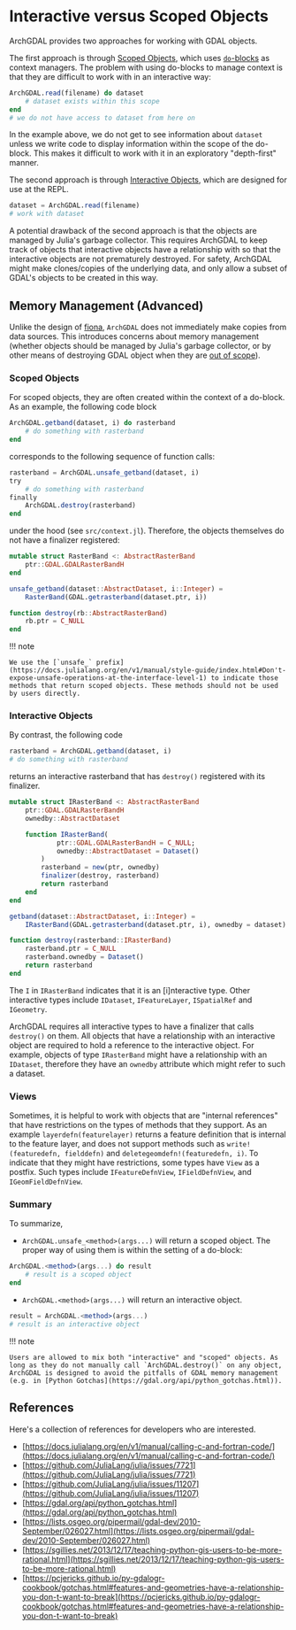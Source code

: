 # Interactive versus Scoped Objects

ArchGDAL provides two approaches for working with GDAL objects.

The first approach is through [Scoped Objects](@ref), which uses [`do`-blocks](https://docs.julialang.org/en/v1/manual/functions/index.html#Do-Block-Syntax-for-Function-Arguments-1) as context managers. The problem with using do-blocks to manage context is that they are difficult to work with in an interactive way:
```julia
ArchGDAL.read(filename) do dataset
    # dataset exists within this scope
end
# we do not have access to dataset from here on
```
In the example above, we do not get to see information about `dataset` unless we write code to display information within the scope of the do-block. This makes it difficult to work with it in an exploratory "depth-first" manner.

The second approach is through [Interactive Objects](@ref), which are designed for use at the REPL.
```julia
dataset = ArchGDAL.read(filename)
# work with dataset
```
A potential drawback of the second approach is that the objects are managed by Julia's garbage collector. This requires ArchGDAL to keep track of objects that interactive objects have a relationship with so that the interactive objects are not prematurely destroyed. For safety, ArchGDAL might make clones/copies of the underlying data, and only allow a subset of GDAL's objects to be created in this way.

## Memory Management (Advanced)

Unlike the design of [fiona](http://toblerity.org/fiona/manual.html#introduction), `ArchGDAL` does not immediately make copies from data sources. This introduces concerns about memory management (whether objects should be managed by Julia's garbage collector, or by other means of destroying GDAL object when they are [out of scope](https://pkg.julialang.org/docs/julia/THl1k/1.1.1/manual/variables-and-scoping.html)).

### Scoped Objects
For scoped objects, they are often created within the context of a do-block. As an example, the following code block
```julia
ArchGDAL.getband(dataset, i) do rasterband
    # do something with rasterband
end
```
corresponds to the following sequence of function calls:
```julia
rasterband = ArchGDAL.unsafe_getband(dataset, i)
try
    # do something with rasterband
finally
    ArchGDAL.destroy(rasterband)
end
```
under the hood (see `src/context.jl`). Therefore, the objects themselves do not have a finalizer registered:
```julia
mutable struct RasterBand <: AbstractRasterBand
    ptr::GDAL.GDALRasterBandH
end

unsafe_getband(dataset::AbstractDataset, i::Integer) =
    RasterBand(GDAL.getrasterband(dataset.ptr, i))

function destroy(rb::AbstractRasterBand)
    rb.ptr = C_NULL
end
```

!!! note

    We use the [`unsafe_` prefix](https://docs.julialang.org/en/v1/manual/style-guide/index.html#Don't-expose-unsafe-operations-at-the-interface-level-1) to indicate those methods that return scoped objects. These methods should not be used by users directly.

### Interactive Objects
By contrast, the following code
```julia
rasterband = ArchGDAL.getband(dataset, i)
# do something with rasterband
```
returns an interactive rasterband that has `destroy()` registered with its finalizer.
```julia
mutable struct IRasterBand <: AbstractRasterBand
    ptr::GDAL.GDALRasterBandH
    ownedby::AbstractDataset

    function IRasterBand(
            ptr::GDAL.GDALRasterBandH = C_NULL;
            ownedby::AbstractDataset = Dataset()
        )
        rasterband = new(ptr, ownedby)
        finalizer(destroy, rasterband)
        return rasterband
    end
end

getband(dataset::AbstractDataset, i::Integer) =
    IRasterBand(GDAL.getrasterband(dataset.ptr, i), ownedby = dataset)

function destroy(rasterband::IRasterBand)
    rasterband.ptr = C_NULL
    rasterband.ownedby = Dataset()
    return rasterband
end
```
The `I` in `IRasterBand` indicates that it is an [i]nteractive type. Other interactive types include `IDataset`, `IFeatureLayer`, `ISpatialRef` and `IGeometry`.

ArchGDAL requires all interactive types to have a finalizer that calls `destroy()` on them. All objects that have a relationship with an interactive object are required to hold a reference to the interactive object. For example, objects of type `IRasterBand` might have a relationship with an `IDataset`, therefore they have an `ownedby` attribute which might refer to such a dataset.

### Views
Sometimes, it is helpful to work with objects that are "internal references" that have restrictions on the types of methods that they support. As an example
`layerdefn(featurelayer)` returns a feature definition that is internal to the feature layer, and does not support methods such as `write!(featuredefn, fielddefn)` and `deletegeomdefn!(featuredefn, i)`. To indicate that they might have restrictions, some types have `View` as a postfix. Such types include `IFeatureDefnView`, `IFieldDefnView`, and `IGeomFieldDefnView`.

### Summary
To summarize,

* `ArchGDAL.unsafe_<method>(args...)` will return a scoped object. The proper way of using them is within the setting of a do-block:

```julia
ArchGDAL.<method>(args...) do result
    # result is a scoped object
end
```

* `ArchGDAL.<method>(args...)` will return an interactive object.

```julia
result = ArchGDAL.<method>(args...)
# result is an interactive object
```

!!! note

    Users are allowed to mix both "interactive" and "scoped" objects. As long as they do not manually call `ArchGDAL.destroy()` on any object, ArchGDAL is designed to avoid the pitfalls of GDAL memory management (e.g. in [Python Gotchas](https://gdal.org/api/python_gotchas.html)).

## References
Here's a collection of references for developers who are interested.

- [https://docs.julialang.org/en/v1/manual/calling-c-and-fortran-code/](https://docs.julialang.org/en/v1/manual/calling-c-and-fortran-code/)
- [https://github.com/JuliaLang/julia/issues/7721](https://github.com/JuliaLang/julia/issues/7721)
- [https://github.com/JuliaLang/julia/issues/11207](https://github.com/JuliaLang/julia/issues/11207)
- [https://gdal.org/api/python_gotchas.html](https://gdal.org/api/python_gotchas.html)
- [https://lists.osgeo.org/pipermail/gdal-dev/2010-September/026027.html](https://lists.osgeo.org/pipermail/gdal-dev/2010-September/026027.html)
- [https://sgillies.net/2013/12/17/teaching-python-gis-users-to-be-more-rational.html](https://sgillies.net/2013/12/17/teaching-python-gis-users-to-be-more-rational.html)
- [https://pcjericks.github.io/py-gdalogr-cookbook/gotchas.html#features-and-geometries-have-a-relationship-you-don-t-want-to-break](https://pcjericks.github.io/py-gdalogr-cookbook/gotchas.html#features-and-geometries-have-a-relationship-you-don-t-want-to-break)
